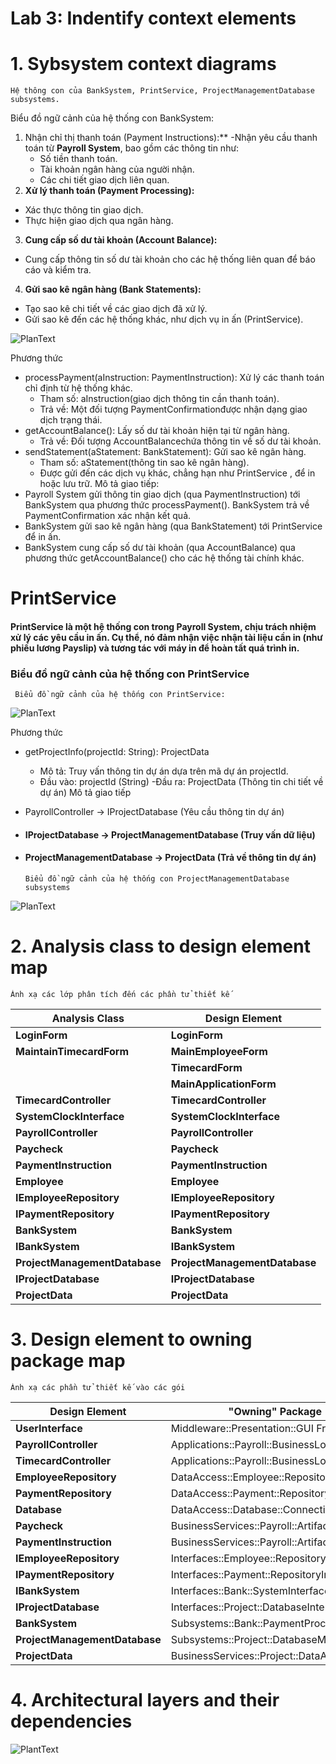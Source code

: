 # Lab 3: Indentify context elements

  # 1. Sybsystem context diagrams
    
    Hệ thông con của BankSystem, PrintService, ProjectManagementDatabase subsystems.

Biểu đồ ngữ cảnh của hệ thống con BankSystem:
1. Nhận chỉ thị thanh toán (Payment Instructions):**
-Nhận yêu cầu thanh toán từ **Payroll System**, bao gồm các thông tin như:
    - Số tiền thanh toán.
    - Tài khoản ngân hàng của người nhận.
    - Các chi tiết giao dịch liên quan.
 2. **Xử lý thanh toán (Payment Processing):**
- Xác thực thông tin giao dịch.
- Thực hiện giao dịch qua ngân hàng.
 3. **Cung cấp số dư tài khoản (Account Balance):**
- Cung cấp thông tin số dư tài khoản cho các hệ thống liên quan để báo cáo và kiểm tra.
 4. **Gửi sao kê ngân hàng (Bank Statements):**
- Tạo sao kê chi tiết về các giao dịch đã xử lý.
- Gửi sao kê đến các hệ thống khác, như dịch vụ in ấn (PrintService).

![PlanText](https://www.planttext.com/api/plantuml/png/pLEnJiCm4Dqj-H-iCj0CKVSgYaeHGoI6YaoCnhYjXMD7lWiG0V-ExP8qRWipsvtzxkwzy_CAa3li6at9DRkr1ftreT0SWCqslFUfhdj0sSmO1vQSiA8GXugoP1-KCBPOC93cEU8QQP1L1j1r0fKrGCaN9M5CPL2wBHUI4ZM4h5fpyr9BzwfyKXGZPcZTEYiam4_ZEPzqPijXtkGm2qKxYJT2sCxWccjkX9nd7fmU1LmWNIFtccBlCVJWI6l8ir53tJt1OGaRPz_xSMKHVjpNCVMQOAnfGurNTdMlTdjyb5hRjtyfyywWmb7T-NYlIaP8MPw0l9UsoZNy5rHAxW8W8PJS1ruFKiVEi5UjDrPgopmlKpij_tHbwhpFF9-y6YMJ5mnzBwWxmvmk_kGwKKR9obEB_-yR "BankSystem")

 Phương thức 
- processPayment(aInstruction: PaymentInstruction): Xử lý các thanh toán chỉ định từ hệ thống khác.
  - Tham số: aInstruction(giao dịch thông tin cần thanh toán).
  - Trả về: Một đối tượng PaymentConfirmationđược nhận dạng giao dịch trạng thái.
- getAccountBalance(): Lấy số dư tài khoản hiện tại từ ngân hàng.
  - Trả về: Đối tượng AccountBalancechứa thông tin về số dư tài khoản.
- sendStatement(aStatement: BankStatement): Gửi sao kê ngân hàng.
  - Tham số: aStatement(thông tin sao kê ngân hàng).
  - Được gửi đến các dịch vụ khác, chẳng hạn như PrintService , để in hoặc lưu trữ.
Mô tả giao tiếp:
- Payroll System gửi thông tin giao dịch (qua PaymentInstruction) tới BankSystem qua phương thức processPayment(). BankSystem trả về PaymentConfirmation xác nhận kết quả.
- BankSystem gửi sao kê ngân hàng (qua BankStatement) tới PrintService để in ấn.
- BankSystem cung cấp số dư tài khoản (qua AccountBalance) qua phương thức getAccountBalance() cho các hệ thống tài chính khác.

# **PrintService**
#### PrintService là một hệ thống con trong Payroll System, chịu trách nhiệm xử lý các yêu cầu in ấn. Cụ thể, nó đảm nhận việc nhận tài liệu cần in (như phiếu lương Payslip) và tương tác với máy in để hoàn tất quá trình in.
### Biểu đồ ngữ cảnh của hệ thống con PrintService

     Biểu đồ ngữ cảnh của hệ thống con PrintService:
 ![PlanText](https://www.planttext.com/api/plantuml/png/Z9DDRi8m48NtEOML5KWD1uYgYWLTP8UK4mpEG2qSEx8d4QZbP5rm9AvGvyUDGr2fLoFFyyoNDvFRztLj2GpLfOmgu4Su88lpUcVFbh1aMwDFvvXzHimTBi5QToKKvMWQmN58zATg4nlDwn8LBOeXI9c_UkaLQDA-1ffboXejYg06_q1-x3iGK6qNmvEiI5bEBZuiVT2zkaINQEH-LoJe3jTtdw1wkB5ioA1TnnPybjbhKy8yaIH986f0YW88Vvrmn3kj9O8QaE_DH3FtCVpa86SxLnuafEP0GgidSCzc54vawctMCks1exTN-0kM_NCbOFDW9xJQ_h4L7SEaV9AyZJDDMLmPpT5QjF5SvzrrihfJJ4bVlrQhwJexeIWhYMrn9r-ZAjeVumS00F__0m00")

Phương thức
- getProjectInfo(projectId: String): ProjectData
  - Mô tả: Truy vấn thông tin dự án dựa trên mã dự án projectId.
  - Đầu vào: projectId (String)
  -Đầu ra: ProjectData (Thông tin chi tiết về dự án)
Mô tả giao tiếp
- PayrollController -> IProjectDatabase (Yêu cầu thông tin dự án)
- #### IProjectDatabase -> ProjectManagementDatabase (Truy vấn dữ liệu)
- #### ProjectManagementDatabase -> ProjectData (Trả về thông tin dự án)
  
      Biểu đồ ngữ cảnh của hệ thống con ProjectManagementDatabase subsystems    
![PlanText](https://www.planttext.com/api/plantuml/png/f5AzJiCm4Dxz5ASoq0vHzwgoAW5392fLT6Ay9jVKoB63VG4YuCaOU2HU0Rj98qiPkztvFdr_yj_FxyOpEcvhBMxXpXfsLej2e_Smss4NDZsyQd8pG0-JLrYlYtwH4Zu5m789hosvRkVi2nLyZuppXVWMGI4tJEw81GbrcI1FS0Vq5FX6sC1O4G-Wt1pjl1dc4bQmPwTCjGXJGjEBxTk3xpnJ7KyVtHYhnstHO4KrcL6uZxTDVFYHeOaCmStDewfE_4nQs_Shh3qOLdnnb5o39frFKaRO4sbaPOq_gSQBQVDP9gVrhSxjA_9GHiOtXM9QyLUM9L55aZfofdutPChuFVu1003__mC0 "ProjectManagementDatabase")



  # 2. Analysis class to design element map
    Ánh xạ các lớp phân tích đến các phần tử thiết kế
    
| **Analysis Class**             | **Design Element**              |
|--------------------------------|---------------------------------|
| **LoginForm**                  | **LoginForm**                   |
| **MaintainTimecardForm**       | **MainEmployeeForm**            |
|                                | **TimecardForm**                |
|                                |  **MainApplicationForm**        |
| **TimecardController**         | **TimecardController**          |
| **SystemClockInterface**       | **SystemClockInterface**        |
| **PayrollController**          | **PayrollController**           |
| **Paycheck**                   | **Paycheck**                    |
| **PaymentInstruction**         | **PaymentInstruction**          |
| **Employee**                   | **Employee**                    |
| **IEmployeeRepository**        | **IEmployeeRepository**         |
| **IPaymentRepository**         | **IPaymentRepository**          |
| **BankSystem**                 | **BankSystem**                  |
| **IBankSystem**                | **IBankSystem**                 |
| **ProjectManagementDatabase**  | **ProjectManagementDatabase**   |
| **IProjectDatabase**           | **IProjectDatabase**            |
| **ProjectData**                | **ProjectData**                 |

##

  # 3. Design element to owning package map
    Ánh xạ các phần tử thiết kế vào các gói

| **Design Element**         | **"Owning" Package**                       |
|--------------------------- |--------------------------------------------|
| **UserInterface**          | Middleware::Presentation::GUI Framework    |
| **PayrollController**      | Applications::Payroll::BusinessLogic       |
| **TimecardController**     | Applications::Payroll::BusinessLogic       |
| **EmployeeRepository**     | DataAccess::Employee::Repository           |
| **PaymentRepository**      | DataAccess::Payment::Repository            |
| **Database**               | DataAccess::Database::Connection           |
| **Paycheck**               | BusinessServices::Payroll::Artifacts       |
| **PaymentInstruction**     | BusinessServices::Payroll::Artifacts       |
| **IEmployeeRepository**    | Interfaces::Employee::RepositoryInterface  |
| **IPaymentRepository**     | Interfaces::Payment::RepositoryInterface   |
| **IBankSystem**            | Interfaces::Bank::SystemInterface          |
| **IProjectDatabase**       | Interfaces::Project::DatabaseInterface     |
| **BankSystem**             | Subsystems::Bank::PaymentProcessing        |
| **ProjectManagementDatabase** | Subsystems::Project::DatabaseManagement |
| **ProjectData**            | BusinessServices::Project::DataArtifacts   |

# 4. Architectural layers and their dependencies

![PlantText]()
